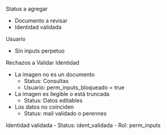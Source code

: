 Status a agregar
- Documento  a revisar
- Identidad validada

Usuario
- Sin inputs perpetuo

Rechazos a Validar Identidad
- La imagen no es un documento
	- Status: Consultas
	- Usuario: perm_inputs_bloqueado = true
- La imagen es ilegible o está truncada
	- Status: Datos editables
- Los datos no coinciden
	- Status: mail validado o perennes

Identidad validada
	- Status: ident_validada
	- Rol: perm_inputs